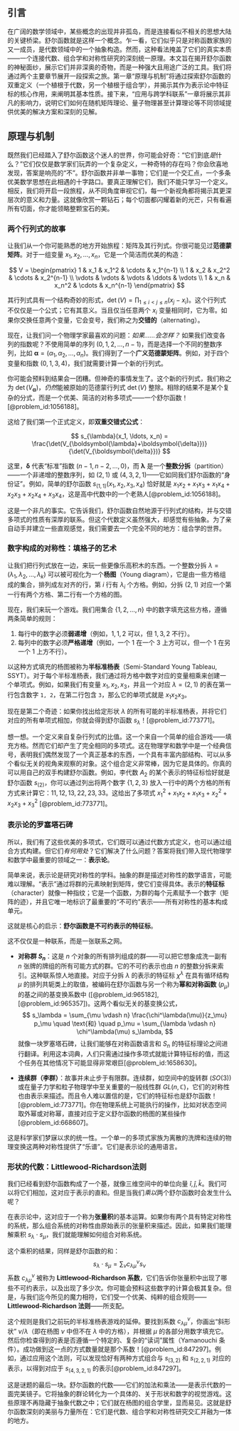 ## 引言
在广阔的数学领域中，某些概念的出现并非孤岛，而是连接看似不相关的思想大陆的关键桥梁。舒尔函数就是这样一个概念。乍一看，它们似乎只是对称函数家族的又一成员，是代数领域中的一个抽象构造。然而，这种看法掩盖了它们的真实本质——一个连接代数、组合学和对称性研究的深刻统一原理。本文旨在揭开舒尔函数的神秘面纱，展示它们并非深奥的奇物，而是一种强大且用途广泛的工具。我们将通过两个主要章节展开一段探索之旅。第一章“原理与机制”将通过探索舒尔函数的双重定义（一个植根于代数，另一个植根于组合学），并揭示其作为表示论中特征标的核心作用，来阐明其基本性质。接下来，“应用与跨学科联系”一章将展示其非凡的影响力，说明它们如何在随机矩阵理论、量子物理甚至计算理论等不同领域提供优美的解决方案和深刻的见解。

## 原理与机制

既然我们已经踏入了舒尔函数这个迷人的世界，你可能会好奇：“它们到底*是*什么？”它们仅仅是数学家们玩弄的一个复杂定义，一种奇特的存在吗？你会欣喜地发现，答案是响亮的“不”。舒尔函数并非单一事物；它们是一个交汇点，一个多条优美数学思想在此相遇的十字路口。要真正理解它们，我们不能只学习一个定义。相反，我们将开启一段旅程，从不同角度审视它们，每一个新视角都将揭示其更深层次的意义和力量。这就像欣赏一颗钻石；每个切面都闪耀着新的光芒，只有看遍所有切面，你才能领略整颗宝石的美。

### 两个行列式的故事

让我们从一个你可能熟悉的地方开始旅程：矩阵及其行列式。你很可能见过**范德蒙矩阵**。对于一组变量 $x_1, x_2, \ldots, x_n$，它是一个简洁而优美的构造：

$$ V = \begin{pmatrix} 1 & x_1 & x_1^2 & \cdots & x_1^{n-1} \\ 1 & x_2 & x_2^2 & \cdots & x_2^{n-1} \\ \vdots & \vdots & \vdots & \ddots & \vdots \\ 1 & x_n & x_n^2 & \cdots & x_n^{n-1} \end{pmatrix} $$

其行列式具有一个结构奇妙的形式，$\det(V) = \prod_{1 \le i \lt j \le n} (x_j - x_i)$。这个行列式不仅仅是一个公式；它有其意义。当且仅当任意两个 $x_i$ 变量相同时，它为零。如果你交换任意两个变量，它会变号，我们称之为**交错的**（alternating）。

现在，让我们问一个物理学家最喜欢的问题：*如果……会怎样？* 如果我们改变各列的指数呢？不使用简单的序列 $(0, 1, 2, \ldots, n-1)$，而是选择一个不同的整数序列，比如 $\boldsymbol{\alpha} = (\alpha_1, \alpha_2, \ldots, \alpha_n)$。我们得到了一个**广义范德蒙矩阵**。例如，对于四个变量和指数 $(0, 1, 3, 4)$，我们就需要计算一个新的行列式。

你可能会预料到结果会一团糟。但神奇的事情发生了。这个新的行列式，我们称之为 $\det(V_{\boldsymbol{\alpha}})$，*仍然*能被原始的范德蒙行列式 $\det(V)$ 整除。相除的结果不是某个复杂的分式，而是一个优美、简洁的对称多项式——一个舒尔函数！[@problem_id:1056188]。

这给了我们第一个正式定义，即**双重交错式公式**：

$$ s_{\lambda}(x_1, \ldots, x_n) = \frac{\det(V_{\boldsymbol{\lambda}+\boldsymbol{\delta}})}{\det(V_{\boldsymbol{\delta}})} $$

这里，$\boldsymbol{\delta}$ 代表“标准”指数 $(n-1, n-2, \ldots, 0)$，而 $\boldsymbol{\lambda}$ 是一个**整数分拆**（partition）——一个非递增的整数序列，如 $(2,1)$ 或 $(4,3,2,1)$——它如同我们舒尔函数的“身份证”。例如，简单的舒尔函数 $s_{(1,1)}(x_1, x_2, x_3, x_4)$ 恰好就是 $x_1x_2 + x_1x_3 + x_1x_4 + x_2x_3 + x_2x_4 + x_3x_4$，这是高中代数中的一个老熟人[@problem_id:1056188]。

这是一个非凡的事实。它告诉我们，舒尔函数自然地源于行列式的结构，并与交错多项式的性质有深厚的联系。但这个代数定义虽然强大，却感觉有些抽象。为了亲自动手并建立一些直观感觉，我们需要去一个完全不同的地方：组合学的世界。

### 数字构成的对称性：填格子的艺术

让我们把行列式放在一边，来玩一些更像乐高积木的东西。一个整数分拆 $\lambda = (\lambda_1, \lambda_2, \ldots, \lambda_k)$ 可以被可视化为一个**杨图**（Young diagram），它是由一些方格组成的集合，排列成左对齐的行，第 $i$ 行有 $\lambda_i$ 个方格。例如，分拆 $(2,1)$ 对应一个第一行有两个方格、第二行有一个方格的图。

现在，我们来玩一个游戏。我们用集合 $\{1, 2, \ldots, n\}$ 中的数字填充这些方格，遵循两条简单的规则：
1.  每行中的数字必须**弱递增**（例如，$1, 1, 2$ 可以，但 $1, 3, 2$ 不行）。
2.  每列中的数字必须**严格递增**（例如，一个 $1$ 在一个 $3$ 上方可以，但一个 $1$ 在另一个 $1$ 上方不行）。

以这种方式填充的杨图被称为**半标准杨表**（Semi-Standard Young Tableau, SSYT）。对于每个半标准杨表，我们通过将方格中数字对应的变量相乘来创建一个单项式。例如，如果我们有变量 $x_1, x_2, x_3$，并且一个对应 $\lambda=(2,1)$ 的表在第一行包含数字 `1, 2`，在第二行包含 `3`，那么它的单项式就是 $x_1x_2x_3$。

现在是第二个奇迹：如果你找出给定形状 $\lambda$ 的所有可能的半标准杨表，并将它们对应的所有单项式相加，你就会得到舒尔函数 $s_{\lambda}$！[@problem_id:773771]。

想一想。一个定义来自复杂行列式的比值。这一个来自一个简单的组合游戏——填充方格。然而它们却产生了完全相同的多项式。这在物理学和数学中是一个经典信号，表明我们偶然发现了一个真正基本的东西，一个具有丰富内部结构、可以从多个看似无关的视角来观察的对象。这个组合定义非常棒，因为它是具体的。你真的可以用自己的双手构建舒尔函数。例如，李代数 $A_2$ 的某个表示的特征标恰好就是舒尔函数 $s_{(2)}$，你可以通过列出将两个数字 $\{1,2,3\}$ 放入一行中的两个方格的所有方式来计算它：$11, 12, 13, 22, 23, 33$。这给出了多项式 $x_1^2 + x_1x_2 + x_1x_3 + x_2^2 + x_2x_3 + x_3^2$ [@problem_id:773771]。

### 表示论的罗塞塔石碑

所以，我们有了这些优美的多项式，它们既可以通过代数方式定义，也可以通过组合方式构建。但它们*有何用处*？它们解决了什么问题？答案将我们带入现代物理学和数学中最重要的领域之一：**表示论**。

简单来说，表示论是研究对称性的学科。抽象的群是描述对称性的数学语言，可能难以理解。“表示”通过将群的元素映射到矩阵，使它们变得具体。表示的**特征标**（character）就像一种指纹；它是一个函数，为群的每个元素赋予一个数字（矩阵的迹），并且它唯一地标识了最重要的“不可约”表示——所有对称性的基本构成单元。

这就是核心的启示：**舒尔函数是不可约表示的特征标**。

这不仅仅是一种联系，而是一张联系之网。
*   **对称群 $S_n$**：这是 $n$ 个对象的所有排列组成的群——可以把它想象成洗一副有 $n$ 张牌的牌组的所有可能方式的群。它的不可约表示也由 $n$ 的整数分拆来索引。这种联系惊人地直接。对应于分拆 $\lambda$ 的表示的特征标 $\chi^\lambda$ 在具有循环结构 $\mu$ 的排列共轭类上的取值，被编码在舒尔函数与另一个称为**幂和对称函数** ($p_\mu$) 的基之间的基变换系数中 ([@problem_id:965182], [@problem_id:965357])。这两个看似无关的基变换公式，
    $$ s_\lambda = \sum_{\mu \vdash n} \frac{\chi^\lambda(\mu)}{z_\mu} p_\mu \quad \text{和} \quad p_\mu = \sum_{\lambda \vdash n} \chi^\lambda(\mu) s_\lambda, $$
    就像一块罗塞塔石碑，让我们能够在对称函数语言和 $S_n$ 的特征标理论之间进行翻译。利用这本词典，人们只需通过操作多项式就能计算特征标的值，而这个任务在其他情况下可能显得非常艰巨[@problem_id:1658630]。

*   **连续群（李群）**：故事并未止步于有限群。连续群，如空间中的旋转群 ($SO(3)$) 或在量子力学和粒子物理学中至关重要的一般线性群 $GL(n,\mathbb{C})$，它们的对称性也由表示来描述。而且令人难以置信的是，它们的特征标也是舒尔函数！[@problem_id:773771]。你在物理系统上可能执行的操作，比如对状态空间取外幂或对称幂，直接对应于定义舒尔函数的杨图的某些操作[@problem_id:668607]。

这是科学家们梦寐以求的统一性。一个单一的多项式家族为离散的洗牌和连续的物理变换这两种对称性提供了“乐谱”。它们是表示论的通用语言。

### 形状的代数：Littlewood-Richardson法则

我们已经看到舒尔函数构成了一个基，就像三维空间中的单位向量 $\hat{i}, \hat{j}, \hat{k}$。我们可以将它们相加，这对应于表示的直和。但是当我们*乘以*两个舒尔函数时会发生什么呢？

在表示论中，这对应于一个称为**张量积**的基本运算。如果你有两个具有特定对称性的系统，那么组合系统的对称性由原始表示的张量积来描述。因此，如果我们能理解乘积 $s_\lambda \cdot s_\mu$，我们就能理解如何组合对称系统。

这个乘积的结果，同样是舒尔函数的和：
$$ s_{\lambda} \cdot s_{\mu} = \sum_{\nu} c_{\lambda \mu}^{\nu} s_{\nu} $$
系数 $c_{\lambda \mu}^{\nu}$ 被称为 **Littlewood-Richardson 系数**，它们告诉你张量积中出现了哪些不可约表示，以及出现了多少次。你可能会预料这些数字的计算会极其复杂。但是，与我们迄今所见的魔力相符，它们受一个优美、纯粹的组合规则——**Littlewood-Richardson 法则**——所支配。

这个规则是我们之前玩的半标准杨表游戏的延伸。要找到系数 $c_{\lambda \mu}^{\nu}$，你画出“斜形状” $\nu/\lambda$（即在杨图 $\nu$ 中但不在 $\lambda$ 中的方格），并根据 $\mu$ 的各部分用数字填充它。然后你检查得到的表是否遵循一个特定的、复杂的“读词”属性（Yamanouchi 条件）。成功做到这一点的方式数量就是那个系数！[@problem_id:847297]。例如，通过应用这个法则，可以发现恰好有两种方式组合与 $s_{(3,2)}$ 和 $s_{(2,2,1)}$ 对应的表示，以得到对应于 $s_{(4,3,2,1)}$ 的表示[@problem_id:847297]。

这是谜题的最后一块。舒尔函数的代数——它们的加法和乘法——是表示代数的一面完美镜子。它将抽象的群论转化为一个具体的、关于形状和数字的视觉游戏。这些原理不再隐藏于抽象代数之中；它们就在杨图的组合学里，显而易见。这就是舒尔函数深刻的美丽与力量所在：它们是代数、组合学和对称性研究交汇并融为一体的地方。


